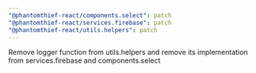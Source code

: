 ```yaml
---
"@phantomthief-react/components.select": patch
"@phantomthief-react/services.firebase": patch
"@phantomthief-react/utils.helpers": patch
---
```


Remove logger function from utils.helpers and remove its implementation from services.firebase and components.select
